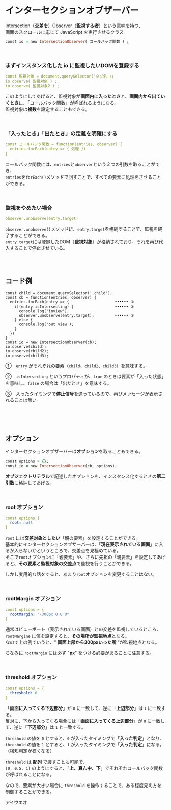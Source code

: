 

# インターセクションオブザーバー
Intersection（**交差を**）Observer（**監視する者**）という意味を持つ、  
画面のスクロールに応じて JavaScript を実行させるクラス
```rb
const io = new IntersectionObserver( コールバック関数 ) ;
```
<br>

### まずインスタンス化した **io** に監視したいDOMを登録する
```yml
const 監視対象 = document.querySelector('タグ名');
io.observe( 監視対象 ) ;
io.observe( 監視対象2 ) ; 
```
このようにしてあげると、監視対象が**画面内に入ったとき**と、**画面内から出ていくとき**に、「コールバック関数」が呼ばれるようになる。   
監視対象は**複数**を設定することもできる。   

<br>

### 「入ったとき」「出たとき」の定義を明確にする
```yml
const コールバック関数 = function(entries, observer) {
  entries.forEach(entry => { 処理 })
}
```
コールバック関数には、`entries`と`observer`という２つの引数を取ることができ、  
`entries`を`forEach()`メソッドで回すことで、すべての要素に処理をさせることができる。  

<br>

### 監視をやめたい場合
```yml
observer.unobserve(entry.target)
```
`observer.unobserve()`メソッドに、`entry.target`を格納することで、監視を終了することができる。  
`entry.target`には登録したDOM（**監視対象**）が格納されており、それを再び代入することで停止させている。  

<br><br>

## コード例
```4D
const child = document.querySelector('.child');
const cb = function(entries, observer) {
  entries.forEach(entry => {                    •••••• ①
    if(entry.isIntersecting) {                  •••••• ②
      console.log('inview');
      observer.unobserve(entry.target);         •••••• ③
    } else {
      console.log('out view');
    }
  })
}
const io = new IntersectionObserver(cb);
io.observe(child);
io.observe(child2);
io.observe(child3);
```

①　`entry` がそれぞれの要素（`child`、`child2`、`child3`）を意味する。

②　`isIntersecting` というプロパティが、`true` のときは要素が「入った状態」を意味し、`false` の場合は「出たとき」を意味する。  

③　入ったタイミングで**停止信号**を送っているので、再びメッセージが表示されることは無い。  

<br><br><br>

## オプション
インターセクションオブザーバーは**オプション**を取ることもできる。  
```rb
const options = {};
const io = new IntersectionObserver(cb, options);
```
**オブジェクトリテラル**で記述したオプションを、インスタンス化するときの**第二引数**に格納してあげる。  

<br>

### root オプション
```yml
const options {
  root: null
}
```
`root` には**交差対象としたい**「親の要素」を設定することができる。  
基本的にインターセクションオブザーバーは、「**現在表示されている画面**」に入るか入らないかというところで、交差点を見極めている。  
そこで`root`オプションに「親要素」や、さらに先祖の「親要素」を設定してあげると、**その要素と監視対象の交差点**で監視を行うことができる。  

しかし実用的な話をすると、あまり`root`オプションを変更することはない。  

<br>

### rootMargin オプション
```yml
const options = {
  rootMargin: "-300px 0 0 0"
}
```
通常はビューポート（表示されている画面）との交差を監視しているところ、`rootMargine` に値を設定すると、**その場所が監視地点**となる。  
なので上の例でいうと、" **画面上部から300pxいった所** "が監視地点となる。  

ちなみに `rootMargin` には必ず "**px**" をつける必要があることに注意する。  

<br>

### threshold オプション
```yml
const options = {
  threshold: 0
}
```
「**画面に入ってくる下辺部分**」が `0` に一致して、逆に「**上辺部分**」は `1` に一致する。  
反対に、下から入ってくる場合には「**画面に入ってくる上辺部分**」が `0` に一致して、逆に「**下辺部分**」は `1` と一致する。  

`threshold` の値を `0` とすると、`0` が入ったタイミングで「**入った判定**」となり、  
`threshold` の値を `1` とすると、`1` が入ったタイミングで「**入った判定**」になる。  
（検知判定が狭くなる）  

`threshold` は **配列** で渡すことも可能で、  
 `[0, 0.5, 1]` のようにすると、「**上、真ん中、下**」でそれぞれコールバック関数が呼ばれることになる。  

なので、要素が大きい場合に `threshold` を操作することで、ある程度見え方を制御することができる。  


アイウエオ